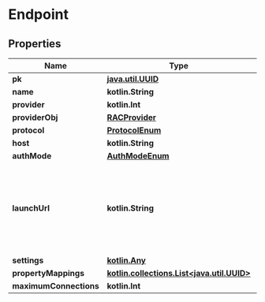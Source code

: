 
# Endpoint

## Properties
Name | Type | Description | Notes
------------ | ------------- | ------------- | -------------
**pk** | [**java.util.UUID**](java.util.UUID.md) |  |  [readonly]
**name** | **kotlin.String** |  | 
**provider** | **kotlin.Int** |  | 
**providerObj** | [**RACProvider**](RACProvider.md) |  |  [readonly]
**protocol** | [**ProtocolEnum**](ProtocolEnum.md) |  | 
**host** | **kotlin.String** |  | 
**authMode** | [**AuthModeEnum**](AuthModeEnum.md) |  | 
**launchUrl** | **kotlin.String** | Build actual launch URL (the provider itself does not have one, just individual endpoints) |  [readonly]
**settings** | [**kotlin.Any**](.md) |  |  [optional]
**propertyMappings** | [**kotlin.collections.List&lt;java.util.UUID&gt;**](java.util.UUID.md) |  |  [optional]
**maximumConnections** | **kotlin.Int** |  |  [optional]



